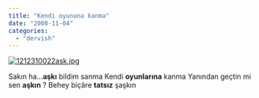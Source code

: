 ```yaml
---
title: "Kendi oyununa kanma"
date: "2008-11-04"
categories: 
  - "dervish"
---
```


[![1212310022ask.jpg](/uploads/2008/11/1212310022ask.jpg)](/uploads/2008/11/1212310022ask.jpg "1212310022ask.jpg")

Sakın ha…**aşkı** bildim sanma Kendi **oyunlarına** kanma Yanından geçtin mi sen **aşkın** ? Behey biçâre **tatsız** şaşkın
